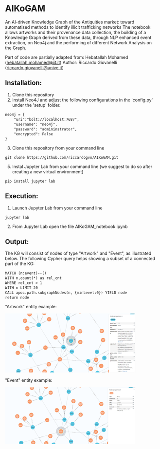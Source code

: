 # AIKoGAM
An AI-driven Knowledge Graph of the Antiquities market: toward automatised methods to identify illicit trafficking networks
The notebook allows artworks and their provenance data collection, the building of a Knowledge Graph derived from these data, through NLP enhanced event extraction, on Neo4j and the performing of different Network Analysis on the Graph.

Part of code are partially adapted from: Hebatallah Mohamed (hebatallah.mohamed@iit.it)
Author: Riccardo Giovanelli (riccardo.giovanelli@unive.it)


## Installation:

1. Clone this repository
2.  Install Neo4J and adjust the following configurations in the 'config.py' under the 'setup' folder.
```
neo4j = {
    "uri":"bolt://localhost:7687",
    "username": "neo4j",
    "password": "admininstrator",
    "encrypted": False
}
```
3. Clone this repository from your command line
```
git clone https://github.com/riccardogvn/AIKoGAM.git
```
5. Instal Jupyter Lab from your command line (we suggest to do so after creating a new virtual environment)
```
pip install jupyter lab
```

## Execution:

1. Launch Jupyter Lab from your command line
```
jupyter lab
```
2. From Jupyter Lab open the file AIKoGAM_notebook.ipynb


## Output:

The KG will consist of nodes of type "Artwork" and "Event", as illustrated below. The following Cypher query helps showing a subset of a connected part of the KG:

```
MATCH (n:event)--()
WITH n,count(*) as rel_cnt
WHERE rel_cnt > 1
WITH n LIMIT 20
CALL apoc.path.subgraphNodes(n, {minLevel:0}) YIELD node
return node
```

"Artwork" entity example:

<img src="imgs/artwork.png" width="85%" height="85%">

"Event" entity example:

<img src="imgs/event.png" width="85%" height="85%">
